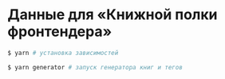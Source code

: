 # Данные для «Книжной полки фронтендера»

```bash
$ yarn # установка зависимостей

$ yarn generator # запуск генератора книг и тегов
```
